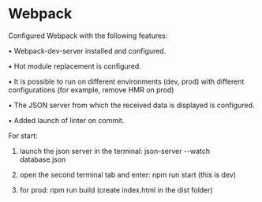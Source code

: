 # Webpack

Configured Webpack with the following features:

• Webpack-dev-server installed and configured.

• Hot module replacement is configured.

• It is possible to run on different environments (dev, prod) with different configurations (for example, remove HMR on prod)

• The JSON server from which the received data is displayed is configured.

• Added launch of linter on commit.

For start:
1. launch the json server in the terminal:
json-server --watch database.json

2. open the second terminal tab and enter:
npm run start
(this is dev)

3. for prod:
npm run build
(create index.html in the dist folder)
